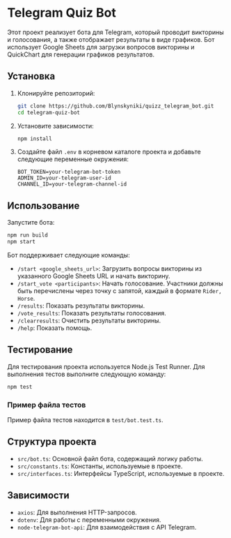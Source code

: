 # Telegram Quiz Bot

Этот проект реализует бота для Telegram, который проводит викторины и голосования, а также отображает результаты в виде
графиков. Бот использует Google Sheets для загрузки вопросов викторины и QuickChart для генерации графиков результатов.

## Установка

1. Клонируйте репозиторий:
   ```sh
   git clone https://github.com/Blynskyniki/quizz_telegram_bot.git
   cd telegram-quiz-bot
   ```

2. Установите зависимости:
   ```sh
   npm install
   ```

3. Создайте файл `.env` в корневом каталоге проекта и добавьте следующие переменные окружения:
   ```
   BOT_TOKEN=your-telegram-bot-token
   ADMIN_ID=your-telegram-user-id
   CHANNEL_ID=your-telegram-channel-id
   ```

## Использование

Запустите бота:

```sh
npm run build
npm start
```

Бот поддерживает следующие команды:

- `/start <google_sheets_url>`: Загрузить вопросы викторины из указанного Google Sheets URL и начать викторину.
- `/start_vote <participants>`: Начать голосование. Участники должны быть перечислены через точку с запятой, каждый в
  формате `Rider, Horse`.
- `/results`: Показать результаты викторины.
- `/vote_results`: Показать результаты голосования.
- `/clearresults`: Очистить результаты викторины.
- `/help`: Показать помощь.

## Тестирование

Для тестирования проекта используется Node.js Test Runner. Для выполнения тестов выполните следующую команду:

```sh
npm test
```

### Пример файла тестов

Пример файла тестов находится в `test/bot.test.ts`.

## Структура проекта

- `src/bot.ts`: Основной файл бота, содержащий логику работы.
- `src/constants.ts`: Константы, используемые в проекте.
- `src/interfaces.ts`: Интерфейсы TypeScript, используемые в проекте.

## Зависимости

- `axios`: Для выполнения HTTP-запросов.
- `dotenv`: Для работы с переменными окружения.
- `node-telegram-bot-api`: Для взаимодействия с API Telegram.


